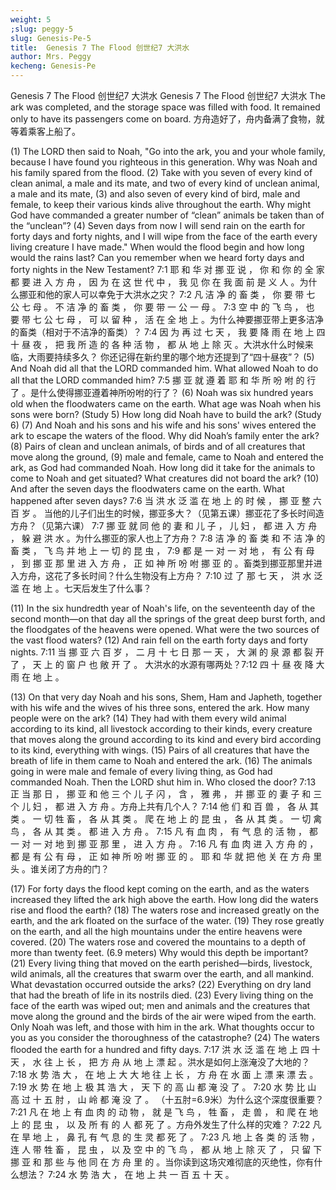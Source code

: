 ```yaml
---
weight: 5
;slug: peggy-5
slug: Genesis-Pe-5
title:  Genesis 7 The Flood 创世纪7 大洪水
author: Mrs. Peggy
kecheng: Genesis-Pe
---
```


Genesis 7 The Flood 创世纪7 大洪水
Genesis 7 The Flood
创世纪7 大洪水
The ark was completed, and the storage space was filled with food. It remained only to have its passengers come on board.
方舟造好了，舟内备满了食物，就等着乘客上船了。

(1) The LORD then said to Noah, "Go into the ark, you and your whole family, because I have found you righteous in this generation. Why was Noah and his family spared from the flood. (2) Take with you seven of every kind of clean animal, a male and its mate, and two of every kind of unclean animal, a male and its mate, (3) and also seven of every kind of bird, male and female, to keep their various kinds alive throughout the earth. Why might God have commanded a greater number of “clean” animals be taken than of the “unclean”? (4) Seven days from now I will send rain on the earth for forty days and forty nights, and I will wipe from the face of the earth every living creature I have made." When would the flood begin and how long would the rains last? Can you remember when we heard forty days and forty nights in the New Testament?
7:1 耶 和 华 对 挪 亚 说 ， 你 和 你 的 全 家 都 要 进 入 方 舟 ， 因 为 在 这 世 代 中 ， 我 见 你 在 我 面 前 是 义 人 。为什么挪亚和他的家人可以幸免于大洪水之灾？ 7:2 凡 洁 净 的 畜 类 ， 你 要 带 七 公 七 母 。 不 洁 净 的 畜 类 ， 你 要 带 一 公 一 母 。 7:3 空 中 的 飞 鸟 ， 也 要 带 七 公 七 母 ， 可 以 留 种 ， 活 在 全 地 上 。为什么神要挪亚带上更多洁净的畜类（相对于不洁净的畜类）？ 7:4 因 为 再 过 七 天 ， 我 要 降 雨 在 地 上 四 十 昼 夜 ， 把 我 所 造 的 各 种 活 物 ， 都 从 地 上 除 灭 。大洪水什么时候来临，大雨要持续多久？ 你还记得在新约里的哪个地方还提到了“四十昼夜”？
(5) And Noah did all that the LORD commanded him. What allowed Noah to do all that the LORD commanded him?
7:5 挪 亚 就 遵 着 耶 和 华 所 吩 咐 的 行 了 。是什么使得挪亚遵着神所吩咐的行了？
(6) Noah was six hundred years old when the floodwaters came on the earth. What age was Noah when his sons were born? (Study 5) How long did Noah have to build the ark? (Study 6) (7) And Noah and his sons and his wife and his sons' wives entered the ark to escape the waters of the flood. Why did Noah’s family enter the ark? (8) Pairs of clean and unclean animals, of birds and of all creatures that move along the ground, (9) male and female, came to Noah and entered the ark, as God had commanded Noah. How long did it take for the animals to come to Noah and get situated? What creatures did not board the ark? (10) And after the seven days the floodwaters came on the earth. What happened after seven days?
7:6 当 洪 水 泛 滥 在 地 上 的 时 候 ， 挪 亚 整 六 百 岁 。 当他的儿子们出生的时候，挪亚多大？（见第五课）挪亚花了多长时间造方舟？（见第六课） 7:7 挪 亚 就 同 他 的 妻 和 儿 子 ， 儿 妇 ， 都 进 入 方 舟 ， 躲 避 洪 水 。为什么挪亚的家人也上了方舟？ 7:8 洁 净 的 畜 类 和 不 洁 净 的 畜 类 ， 飞 鸟 并 地 上 一 切 的 昆 虫 ， 7:9 都 是 一 对 一 对 地 ， 有 公 有 母 ， 到 挪 亚 那 里 进 入 方 舟 ， 正 如 神 所 吩 咐 挪 亚 的 。畜类到挪亚那里并进入方舟，这花了多长时间？什么生物没有上方舟？ 7:10 过 了 那 七 天 ， 洪 水 泛 滥 在 地 上 。七天后发生了什么事？

(11) In the six hundredth year of Noah's life, on the seventeenth day of the second month—on that day all the springs of the great deep burst forth, and the floodgates of the heavens were opened. What were the two sources of the vast flood waters? (12) And rain fell on the earth forty days and forty nights.
7:11 当 挪 亚 六 百 岁 ， 二 月 十 七 日 那 一 天 ， 大 渊 的 泉 源 都 裂 开 了 ， 天 上 的 窗 户 也 敞 开 了 。 大洪水的水源有哪两处？7:12 四 十 昼 夜 降 大 雨 在 地 上 。

(13) On that very day Noah and his sons, Shem, Ham and Japheth, together with his wife and the wives of his three sons, entered the ark. How many people were on the ark? (14) They had with them every wild animal according to its kind, all livestock according to their kinds, every creature that moves along the ground according to its kind and every bird according to its kind, everything with wings. (15) Pairs of all creatures that have the breath of life in them came to Noah and entered the ark. (16) The animals going in were male and female of every living thing, as God had commanded Noah. Then the LORD shut him in. Who closed the door?
7:13 正 当 那 日 ， 挪 亚 和 他 三 个 儿 子 闪 ， 含 ， 雅 弗 ， 并 挪 亚 的 妻 子 和 三 个 儿 妇 ， 都 进 入 方 舟 。方舟上共有几个人？ 7:14 他 们 和 百 兽 ， 各 从 其 类 。 一 切 牲 畜 ， 各 从 其 类 。 爬 在 地 上 的 昆 虫 ， 各 从 其 类 。 一 切 禽 鸟 ， 各 从 其 类 。 都 进 入 方 舟 。 7:15 凡 有 血 肉 ， 有 气 息 的 活 物 ， 都 一 对 一 对 地 到 挪 亚 那 里 ， 进 入 方 舟 。 7:16 凡 有 血 肉 进 入 方 舟 的 ， 都 是 有 公 有 母 ， 正 如 神 所 吩 咐 挪 亚 的 。 耶 和 华 就 把 他 关 在 方 舟 里 头 。谁关闭了方舟的门？

(17) For forty days the flood kept coming on the earth, and as the waters increased they lifted the ark high above the earth. How long did the waters rise and flood the earth? (18) The waters rose and increased greatly on the earth, and the ark floated on the surface of the water. (19) They rose greatly on the earth, and all the high mountains under the entire heavens were covered. (20) The waters rose and covered the mountains to a depth of more than twenty feet. (6.9 meters) Why would this depth be important? (21) Every living thing that moved on the earth perished—birds, livestock, wild animals, all the creatures that swarm over the earth, and all mankind. What devastation occurred outside the arks? (22) Everything on dry land that had the breath of life in its nostrils died. (23) Every living thing on the face of the earth was wiped out; men and animals and the creatures that move along the ground and the birds of the air were wiped from the earth. Only Noah was left, and those with him in the ark. What thoughts occur to you as you consider the thoroughness of the catastrophe?
(24) The waters flooded the earth for a hundred and fifty days.
7:17 洪 水 泛 滥 在 地 上 四 十 天 ， 水 往 上 长 ， 把 方 舟 从 地 上 漂 起 。洪水是如何上涨淹没了大地的？ 7:18 水 势 浩 大 ， 在 地 上 大 大 地 往 上 长 ， 方 舟 在 水 面 上 漂 来 漂 去 。 7:19 水 势 在 地 上 极 其 浩 大 ， 天 下 的 高 山 都 淹 没 了 。 7:20 水 势 比 山 高 过 十 五 肘 ， 山 岭 都 淹 没 了 。 （十五肘=6.9米）为什么这个深度很重要？ 7:21 凡 在 地 上 有 血 肉 的 动 物 ， 就 是 飞 鸟 ， 牲 畜 ， 走 兽 ， 和 爬 在 地 上 的 昆 虫 ， 以 及 所 有 的 人 都 死 了 。方舟外发生了什么样的灾难？ 7:22 凡 在 旱 地 上 ， 鼻 孔 有 气 息 的 生 灵 都 死 了 。 7:23 凡 地 上 各 类 的 活 物 ， 连 人 带 牲 畜 ， 昆 虫 ， 以 及 空 中 的 飞 鸟 ， 都 从 地 上 除 灭 了 ， 只 留 下 挪 亚 和 那 些 与 他 同 在 方 舟 里 的 。当你读到这场灾难彻底的灭绝性，你有什么想法？ 7:24 水 势 浩 大 ， 在 地 上 共 一 百 五 十 天 。
